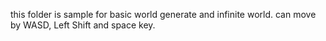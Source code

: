 this folder is sample for basic world generate and infinite world.
can move by WASD, Left Shift and space key.